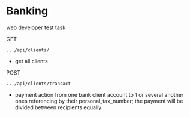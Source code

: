 # Banking
web developer test task

GET
```
.../api/clients/
```
 - get all clients

POST
```
.../api/clients/transact
```
 - payment action from one bank client account to 1 or several another ones
referencing by their personal_tax_number; the payment will be divided between recipients equally